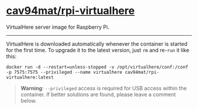 # [cav94mat/rpi-virtualhere](https://hub.docker.com/r/cav94mat/rpi-virtualhere/)
VirtualHere server image for Raspberry Pi. 

---
VirtualHere is downloaded automatically whenever the container is started for the first time. To upgrade it to the latest version, just `rm` and re-`run` it like this:

```
docker run -d --restart=unless-stopped -v /opt/virtualhere/conf:/conf -p 7575:7575 --privileged --name virtualhere cav94mat/rpi-virtualhere:latest
```

> **Warning**: `--privileged` access is required for USB access within the container. If better solutions are found, please leave a comment below.
